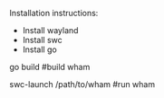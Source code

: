 Installation instructions:

 - Install wayland
 - Install swc
 - Install go

go build #build wham

swc-launch /path/to/wham #run wham
